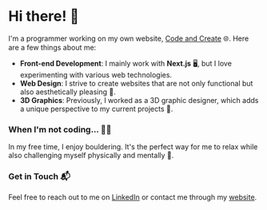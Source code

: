 
# Hi there! 👋

I'm a programmer working on my own website, [Code and Create](https://www.michalgrzebisz.com/) 🌐. Here are a few things about me:

- **Front-end Development**: I mainly work with **Next.js** 🖥️, but I love experimenting with various web technologies.
- **Web Design**: I strive to create websites that are not only functional but also aesthetically pleasing 🎨.
- **3D Graphics**: Previously, I worked as a 3D graphic designer, which adds a unique perspective to my current projects 🎥.

### When I'm not coding... 🧗‍♂️

In my free time, I enjoy bouldering. It's the perfect way for me to relax while also challenging myself physically and mentally 💪.

### Get in Touch 📬

Feel free to reach out to me on [LinkedIn](https://www.linkedin.com/in/michal-grzebisz) or contact me through my [website](https://www.michalgrzebisz.com/).
